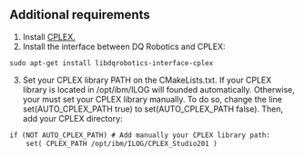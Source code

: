 ## Additional requirements

1. Install [CPLEX.](https://www.ibm.com/products/ilog-cplex-optimization-studio)
2. Install the interface between DQ Robotics and CPLEX:

```shell
sudo apt-get install libdqrobotics-interface-cplex
```

3. Set your CPLEX library PATH on the CMakeLists.txt. If your CPLEX library is located in /opt/ibm/ILOG will founded automatically. Otherwise, your must set your CPLEX library manually. To do so, change the line set(AUTO_CPLEX_PATH true) to set(AUTO_CPLEX_PATH false). Then, add your CPLEX directory:


```txt
if (NOT AUTO_CPLEX_PATH) # Add manually your CPLEX library path:
    set( CPLEX_PATH /opt/ibm/ILOG/CPLEX_Studio201 )
```
